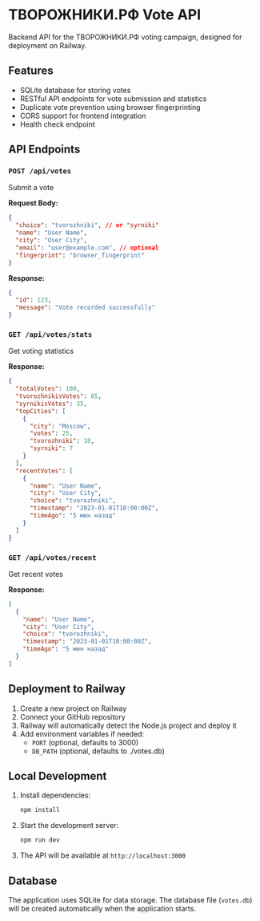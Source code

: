 # ТВОРОЖНИКИ.РФ Vote API

Backend API for the ТВОРОЖНИКИ.РФ voting campaign, designed for deployment on Railway.

## Features

- SQLite database for storing votes
- RESTful API endpoints for vote submission and statistics
- Duplicate vote prevention using browser fingerprinting
- CORS support for frontend integration
- Health check endpoint

## API Endpoints

### `POST /api/votes`
Submit a vote

**Request Body:**
```json
{
  "choice": "tvorozhniki", // or "syrniki"
  "name": "User Name",
  "city": "User City",
  "email": "user@example.com", // optional
  "fingerprint": "browser_fingerprint"
}
```

**Response:**
```json
{
  "id": 123,
  "message": "Vote recorded successfully"
}
```

### `GET /api/votes/stats`
Get voting statistics

**Response:**
```json
{
  "totalVotes": 100,
  "tvorozhnikisVotes": 65,
  "syrnikisVotes": 35,
  "topCities": [
    {
      "city": "Moscow",
      "votes": 25,
      "tvorozhniki": 18,
      "syrniki": 7
    }
  ],
  "recentVotes": [
    {
      "name": "User Name",
      "city": "User City",
      "choice": "tvorozhniki",
      "timestamp": "2023-01-01T10:00:00Z",
      "timeAgo": "5 мин назад"
    }
  ]
}
```

### `GET /api/votes/recent`
Get recent votes

**Response:**
```json
[
  {
    "name": "User Name",
    "city": "User City",
    "choice": "tvorozhniki",
    "timestamp": "2023-01-01T10:00:00Z",
    "timeAgo": "5 мин назад"
  }
]
```

## Deployment to Railway

1. Create a new project on Railway
2. Connect your GitHub repository
3. Railway will automatically detect the Node.js project and deploy it
4. Add environment variables if needed:
   - `PORT` (optional, defaults to 3000)
   - `DB_PATH` (optional, defaults to ./votes.db)

## Local Development

1. Install dependencies:
   ```bash
   npm install
   ```

2. Start the development server:
   ```bash
   npm run dev
   ```

3. The API will be available at `http://localhost:3000`

## Database

The application uses SQLite for data storage. The database file (`votes.db`) will be created automatically when the application starts.